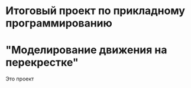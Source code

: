 # Итоговый проект по прикладному программированию
# "Моделирование движения на перекрестке"
Это проект
